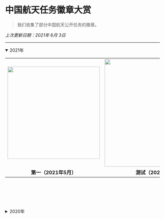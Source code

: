 # 中国航天任务徽章大赏

> 我们收集了部分中国航天公开任务的徽章。

*上次更新日期：2021年 6月 3日*


---



<details open> <! 这个模块是默认已经展示的可关闭模块 ––> 
<summary>2021年</summary>  <! 这是可关闭模块对外展示的语句 ––> 
<table border="0" width=1000px align="center" style="margin-bottom: 100px;">
<! 第一行徽章开始 ––> 
  <tr>
    <td align="center"><! 第一列徽章开始 ––> 
    <img align="center" width=300px  src="resources/repo-cover-large.gif" />
    </td>
    <td align="center" width=400px><! 第二列徽章开始 ––> 
    <img align="center" width=350px  src="resources/repo-cover-racing.gif" />
    </td>
    <td align="center" width=400px><! 第三列徽章开始 ––> 
    <img align="center" width=350px  src="resources/repo-cover-racing.gif" />
    </td>
  </tr>
  <tr>
    <td align="center"><! 第一列徽章注释 ––> 
    <b>第一（2021年5月）</b>
    </td>
    <td align="center"><! 第二列徽章注释 ––> 
    <b>测试（2021年6月）</b>
    </td>
    <td align="center"><! 第三列徽章注释 ––> 
    <b>测试（2021年5月）</b>
    </td>
  </tr>
<! 第一行徽章结束 ––> 
</table>
</details>


<details> <! 这个模块是默认关闭的可关闭模块 ––> 
<summary>2020年</summary>  <! 这是可关闭模块对外展示的语句 ––> 
<table border="0" width=1000px align="center" style="margin-bottom: 100px;">
<! 第一行徽章开始 ––> 
  <tr>
    <td align="center"><! 第一列徽章开始 ––> 
    <img align="center" width=300px  src="resources/repo-cover-large.gif" />
    </td>
    <td align="center" width=400px><! 第二列徽章开始 ––> 
    <img align="center" width=350px  src="resources/repo-cover-racing.gif" />
    </td>
    <td align="center" width=400px><! 第三列徽章开始 ––> 
    <img align="center" width=350px  src="resources/repo-cover-racing.gif" />
    </td>
  </tr>
  <tr>
    <td align="center"><! 第一列徽章注释 ––> 
    <b>第一（2021年5月）</b>
    </td>
    <td align="center"><! 第二列徽章注释 ––> 
    <b>测试（2021年6月）</b>
    </td>
    <td align="center"><! 第三列徽章注释 ––> 
    <b>测试（2021年5月）</b>
    </td>
  </tr>
<! 第一行徽章结束 ––> 
</table>
</details>